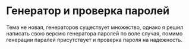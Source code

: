 <h1>Генератор и проверка паролей</h1>
<text>Тема не новая, генераторов существует множество, однако я решил написать свою версию генератора паролей по воле случая, помимо генерации паралей присутствует и проверка пароля на надежность.</text>
